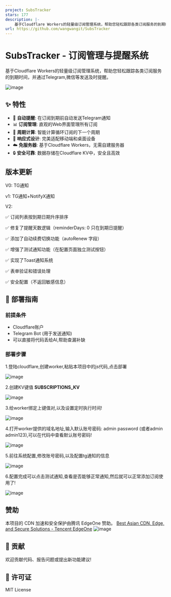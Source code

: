 ```yaml
---
project: SubsTracker
stars: 177
description: |-
    基于Cloudflare Workers的轻量级订阅管理系统，帮助您轻松跟踪各类订阅服务的到期时间，并通过Telegram发送及时提醒。
url: https://github.com/wangwangit/SubsTracker
---
```


# SubsTracker - 订阅管理与提醒系统

基于Cloudflare Workers的轻量级订阅管理系统，帮助您轻松跟踪各类订阅服务的到期时间，并通过Telegram,微信等发送及时提醒。

![image](https://github.com/user-attachments/assets/22ff1592-7836-4f73-aa13-24e9d43d7064)


## ✨ 特性

- 🔔 **自动提醒**: 在订阅到期前自动发送Telegram通知
- 📊 **订阅管理**: 直观的Web界面管理所有订阅
- 🔄 **周期计算**: 智能计算循环订阅的下一个周期
- 📱 **响应式设计**: 完美适配移动端和桌面设备
- ☁️ **免服务器**: 基于Cloudflare Workers，无需自建服务器
- 🔒 **安全可靠**: 数据存储在Cloudflare KV中，安全且高效

## 版本更新
V0: TG通知 

v1: TG通知+NotifyX通知 

V2: 

✅ 订阅列表按到期日期升序排序 

✅ 修复了提醒天数逻辑（reminderDays: 0 只在到期日提醒） 

✅ 添加了自动续费切换功能（autoRenew 字段） 

✅ 增强了测试通知功能（在配置页面独立测试按钮） 

✅ 实现了Toast通知系统 

✅ 表单验证和错误处理 

✅ 安全配置（不返回敏感信息） 

## 🚀 部署指南

### 前提条件

- Cloudflare账户
- Telegram Bot (用于发送通知)
- 可以直接将代码丢给AI,帮助查漏补缺

### 部署步骤

1.登陆cloudflare,创建worker,粘贴本项目中的js代码,点击部署

![image](https://github.com/user-attachments/assets/ff4ac794-01e1-4916-b226-1f4f604dcbd3)


2.创建KV键值 **SUBSCRIPTIONS_KV**

![image](https://github.com/user-attachments/assets/c9ebaf3e-6015-4400-bb0a-1a55fd5e14d2)


3.给worker绑定上键值对,以及设置定时执行时间!

![image](https://github.com/user-attachments/assets/25b663b3-8e8e-4386-a499-9b6bf12ead76)


4.打开worker提供的域名地址,输入默认账号密码: admin  password (或者admin admin123),可以在代码中查看默认账号密码!

![image](https://github.com/user-attachments/assets/5dac1ce0-43a3-4642-925c-d9cf21076454)


5.前往系统配置,修改账号密码,以及配置tg通知的信息

![image](https://github.com/user-attachments/assets/f6db2089-28a1-439d-9de0-412ee4b2807f)


6.配置完成可以点击测试通知,查看是否能够正常通知,然后就可以正常添加订阅使用了!

![image](https://github.com/user-attachments/assets/af530379-332c-4482-9e6e-229a9e24775e)


## 赞助
本项目的 CDN 加速和安全保护由腾讯 EdgeOne 赞助。
[Best Asian CDN, Edge, and Secure Solutions - Tencent EdgeOne](https://edgeone.ai/?from=github)
![image](https://edgeone.ai/media/34fe3a45-492d-4ea4-ae5d-ea1087ca7b4b.png)

## 🤝 贡献

欢迎贡献代码、报告问题或提出新功能建议!

## 📜 许可证

MIT License


